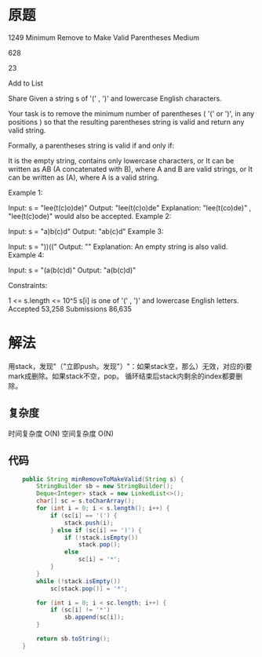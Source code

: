 # 原题
1249 Minimum Remove to Make Valid Parentheses
Medium

628

23

Add to List

Share
Given a string s of '(' , ')' and lowercase English characters. 

Your task is to remove the minimum number of parentheses ( '(' or ')', in any positions ) so that the resulting parentheses string is valid and return any valid string.

Formally, a parentheses string is valid if and only if:

It is the empty string, contains only lowercase characters, or
It can be written as AB (A concatenated with B), where A and B are valid strings, or
It can be written as (A), where A is a valid string.
 

Example 1:

Input: s = "lee(t(c)o)de)"
Output: "lee(t(c)o)de"
Explanation: "lee(t(co)de)" , "lee(t(c)ode)" would also be accepted.
Example 2:

Input: s = "a)b(c)d"
Output: "ab(c)d"
Example 3:

Input: s = "))(("
Output: ""
Explanation: An empty string is also valid.
Example 4:

Input: s = "(a(b(c)d)"
Output: "a(b(c)d)"
 

Constraints:

1 <= s.length <= 10^5
s[i] is one of  '(' , ')' and lowercase English letters.
Accepted
53,258
Submissions
86,635
# 解法
用stack，发现"（"立即push。发现"）"：如果stack空，那么）无效，对应的i要mark成删除。如果stack不空，pop。
循环结束后stack内剩余的index都要删除。


## 复杂度
时间复杂度 O(N)
空间复杂度 O(N)


## 代码
```Java
    public String minRemoveToMakeValid(String s) {
        StringBuilder sb = new StringBuilder();
        Deque<Integer> stack = new LinkedList<>();
        char[] sc = s.toCharArray();
        for (int i = 0; i < s.length(); i++) {
            if (sc[i] == '(') {
                stack.push(i);
            } else if (sc[i] == ')') {
                if (!stack.isEmpty())
                    stack.pop();
                else
                    sc[i] = '*';
            }
        }
        while (!stack.isEmpty())
            sc[stack.pop()] = '*';

        for (int i = 0; i < sc.length; i++) {
            if (sc[i] != '*')
                sb.append(sc[i]);
        }

        return sb.toString();
    }
```
